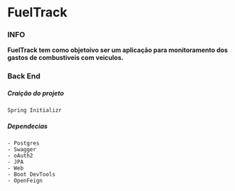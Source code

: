 # FuelTrack

### INFO

<b> FuelTrack tem como objetoivo ser um aplicação para monitoramento dos gastos de combustiveis com veiculos.</b> 


### Back End
##### Craição do projeto
    Spring Initializr 

##### Dependecias

    - Postgres
    - Swagger
    - oAuth2
    - JPA
    - Web
    - Boot DevTools
    - OpenFeign


